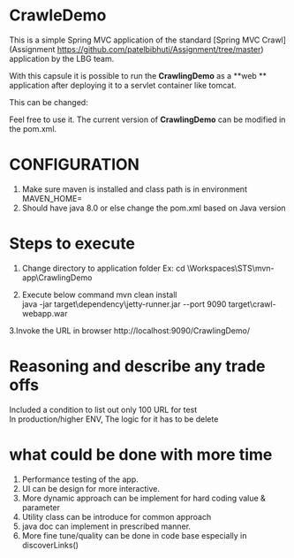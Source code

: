 CrawleDemo
===============
This is a simple Spring MVC application of the standard [Spring MVC Crawl](Assignment https://github.com/patelbibhuti/Assignment/tree/master) application by the LBG team. 

With this capsule it is possible to run the **CrawlingDemo** as a **web ** application after deploying it to a servlet container like tomcat.

This can be changed:
 	
Feel free to use it. The current version of **CrawlingDemo** can be modified in the pom.xml.

CONFIGURATION
=============
1. Make sure maven is installed and class path is in environment    
MAVEN_HOME=<Maven path installed location>
2. Should have java 8.0 or else change the pom.xml based on Java version

Steps to execute
================
1. Change directory to application folder 
Ex: cd \Workspaces\STS\mvn-app\CrawlingDemo

2. Execute below command 
mvn clean install  
java -jar target\dependency\jetty-runner.jar --port 9090 target\crawl-webapp.war

3.Invoke the URL in browser
http://localhost:9090/CrawlingDemo/

Reasoning and describe any trade offs
=========================================
Included a condition to list out only 100 URL for test  
In production/higher ENV,  The logic for it has to be delete  

what could be done with more time
=================================
1. Performance testing of the app.
2. UI can be design for more interactive.
3. More dynamic approach can be implement for hard coding value & parameter 
4. Utility class can be introduce for common approach
5. java doc can implement in prescribed manner.
6. More fine tune/quality can be done in code base especially in discoverLinks() 
